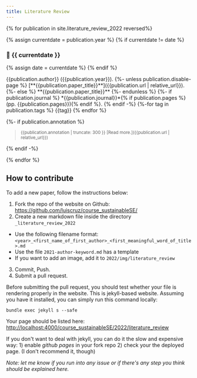 ```yaml
---
title: Literature Review
---
```


{% for publication in site.literature_review_2022 reversed%}

{% assign currentdate = publication.year %}
{% if currentdate != date %}
### 📅 **{{ currentdate }}**
{% assign date = currentdate %} 
{% endif %}

  <p markdown="span">
      {{publication.author}} ({{publication.year}}).
      {%- unless publication.disable-page %}
      [**{{publication.paper_title}}**]({{publication.url | relative_url}}).
      {%- else %}
      **{{publication.paper_title}}**
      {%- endunless %}
      {%- if publication.journal %}
        *{{publication.journal}}*{% if publication.pages %} (pp. {{publication.pages}}){% endif %}.
      {% endif -%}
{%-for tag in publication.tags %}
<span class="badge">{{tag}}</span>
{% endfor %}
</p>
{%- if publication.annotation %}
<blockquote><small markdown="1">
{{publication.annotation | truncate: 300 }} [Read more.]({{publication.url | relative_url}})
</small></blockquote>
{% endif -%}

{% endfor %}

## How to contribute

To add a new paper, follow the instructions below:

1. Fork the repo of the website on Github: <https://github.com/luiscruz/course_sustainableSE/>
2. Create a new markdown file inside the directory `_literature_review_2022`
  - Use the following filename format: `<year>_<first_name_of_first_author>_<first_meaningful_word_of_title>.md`
  - Use the file `2021-author-keyword.md` has a template
  - If you want to add an image, add it to `2022/img/literature_review`
3. Commit, Push.
4. Submit a pull request.

Before submitting the pull request, you should test whether your file is rendering properly in the website. This is jekyll-based website. Assuming you have it installed, you can simply run this command locally:

`bundle exec jekyll s --safe`

Your page should be listed here: <http://localhost:4000/course_sustainableSE/2022/literature_review>

If you don't want to deal with jekyll, you can do it the slow and expensive way: 1) enable *github pages* in your fork repo 2) check your the deployed page. (I don't recommend it, though)

*Note: let me know if you run into any issue or if there's any step you think should be explained here.*